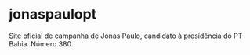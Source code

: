 # jonaspaulopt
Site oficial de campanha de Jonas Paulo, candidato à presidência do PT Bahia. Número 380.
